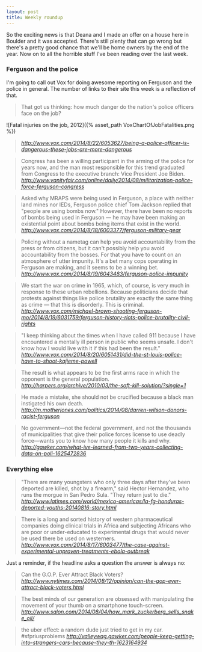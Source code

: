 ```yaml
---
layout: post
title: Weekly roundup
---
```

So the exciting news is that Deana and I made an offer on a house here in
Boulder and it was accepted. There's still plenty that can go wrong but there's
a pretty good chance that we'll be home owners by the end of the year. Now on
to all the horrible stuff I've been reading over the last week.

### Ferguson and the police

I'm going to call out Vox for doing awesome reporting on Ferguson and the
police in general. The number of links to their site this week is a reflection
of that.

> That got us thinking: how much danger do the nation's police officers face on
  the job?
>
 ![Fatal injuries on the job, 2012]({% asset_path VoxChartOfJobFatalities.png %})
> <cite>http://www.vox.com/2014/8/22/6053627/being-a-police-officer-is-dangerous-these-jobs-are-more-dangerous</cite>

<!-- -->

> Congress has been a willing participant in the arming of the police for years
  now, and the man most responsible for this trend graduated from Congress to
  the executive branch: Vice President Joe Biden.
<cite>http://www.vanityfair.com/online/daily/2014/08/militarization-police-force-ferguson-congress</cite>

<!-- -->

> Asked why MRAPS were being used in Ferguson, a place with neither land mines
  nor IEDs, Ferguson police chief Tom Jackson replied that "people are using
  bombs now." However, there have been no reports of bombs being used in
  Ferguson — he may have been making an existential point about bombs being
  items that exist in the world.
<cite>http://www.vox.com/2014/8/18/6003377/ferguson-military-gear</cite>

<!-- -->

> Policing without a nametag can help you avoid accountability from the press or
  from citizens, but it can't possibly help you avoid accountability from the
  bosses.
> For that you have to count on an atmosphere of utter impunity. It's a bet many
  cops operating in Ferguson are making, and it seems to be a winning bet.
<cite>http://www.vox.com/2014/8/19/6043483/ferguson-police-impunity</cite>

<!-- -->

> We start the war on crime in 1965, which, of course, is very much in response
  to these urban rebellions. Because politicians decide that protests against
  things like police brutality are exactly the same thing as crime — that this
  is disorderly. This is criminal.
<cite>http://www.vox.com/michael-brown-shooting-ferguson-mo/2014/8/19/6031759/ferguson-history-riots-police-brutality-civil-rights</cite>

<!-- -->

> "I keep thinking about the times when I have called 911 because I have
  encountered a mentally ill person in public who seems unsafe. I don't know
  how I would live with it if this had been the result."
<cite>http://www.vox.com/2014/8/20/6051431/did-the-st-louis-police-have-to-shoot-kajieme-powell</cite>

<!-- -->

> The result is what appears to be the first arms race in which the opponent is
  the general population.
<cite>http://harpers.org/archive/2010/03/the-soft-kill-solution/?single=1</cite>

<!-- -->

> He made a mistake, she should not be crucified because a black man instigated
  his own death.
<cite>http://m.motherjones.com/politics/2014/08/darren-wilson-donors-racist-ferguson</cite>

<!-- -->

> No government—not the federal government, and not the thousands of
  municipalities that give their police forces license to use deadly force—wants
  you to know how many people it kills and why.
<cite>http://gawker.com/what-ive-learned-from-two-years-collecting-data-on-poli-1625472836</cite>


### Everything else

> "There are many youngsters who only three days after they've been deported are
  killed, shot by a firearm," said Hector Hernandez, who runs the morgue in San
  Pedro Sula. "They return just to die."
<cite>http://www.latimes.com/world/mexico-americas/la-fg-honduras-deported-youths-20140816-story.html</cite>

<!-- -->

> There is a long and sorted history of western pharmaceutical companies doing
  clinical trials in Africa and subjecting Africans who are poor or
  under-educated to experimental drugs that would never be used there be used on
  westerners.
<cite>http://www.vox.com/2014/8/17/6003477/the-case-against-experimental-unproven-treatments-ebola-outbreak</cite>

<!-- -->

Just a reminder, if the headline asks a question the answer is always no:
> Can the G.O.P. Ever Attract Black Voters?
<cite>http://www.nytimes.com/2014/08/12/opinion/can-the-gop-ever-attract-black-voters.html</cite>

<!-- -->

> The best minds of our generation are obsessed with manipulating the movement
  of your thumb on a smartphone touch-screen.
<cite>http://www.salon.com/2014/08/04/how_mark_zuckerberg_sells_snake_oil/</cite>

<!-- -->

> the uber effect: a random dude just tried to get in my car. #sfpriusproblems
<cite>http://valleywag.gawker.com/people-keep-getting-into-strangers-cars-because-they-th-1623164934</cite>

